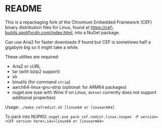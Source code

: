 # README

This is a repackaging fork of the Chromium Embedded Framework (CEF) 
binary distribution files for Linux, found at 
https://cef-builds.spotifycdn.com/index.html, into a NuGet package.

Can use Aria2 for faster downloads if found but CEF is sometimes 
half a gigabyte big so it might take a while.

These utilites are required:

 - Aria2 or cURL
 - tar (with bzip2 support)
 - sh
 - binutils (for command `strip`)
 - aarch64-linux-gnu-strip (optional: for ARM64 packages)
 - nuget.exe (use with Wine if on Linux, `dotnet` currently does not support additional properties)
 
Usage: `./make_cefredist.sh [linux64 or linuxarm64]`

To pack into NUPKG: 
`nuget.exe pack cef.redist.linux.nuspec -P version=<CEF version here>;id=<linux64 or linuxarm64>`
